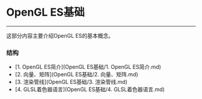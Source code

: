 # OpenGL ES基础

---

这部分内容主要介绍OpenGL ES的基本概念。

### 结构

* [1. OpenGL ES简介](OpenGL ES基础/1. OpenGL ES简介.md)
* [2. 向量、矩阵](OpenGL ES基础/2. 向量、矩阵.md)
* [3. 渲染管线](OpenGL ES基础/3. 渲染管线.md)
* [4. GLSL着色器语言](OpenGL ES基础/4. GLSL着色器语言.md)



